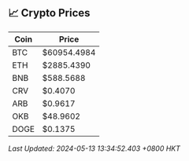 ## 📈 Crypto Prices

| Coin | Price |
| ---- | ----- |
| BTC | $60954.4984 |
| ETH | $2885.4390 |
| BNB | $588.5688 |
| CRV | $0.4070 |
| ARB | $0.9617 |
| OKB | $48.9602 |
| DOGE | $0.1375 |

_Last Updated: 2024-05-13 13:34:52.403 +0800 HKT_